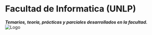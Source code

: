 # Facultad de Informatica (UNLP)
***Temarios, teoría, prácticas y parciales desarrollados en la facultad.***
![Logo](https://www.info.unlp.edu.ar/wp-content/uploads/2019/07/logoo-300x300.jpg)


